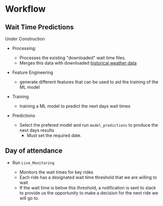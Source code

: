 # Workflow

## Wait Time Predictions
Under Construction

- Processing:
    - Processes the existing "downloaded" wait time files.
    - Merges this data with downloaded [historical weather data](https://www.wunderground.com/history/monthly/fr/mauregard/LFPG/date/2024-8)

- Feature Engineering
  - generate different features that can be used to aid the training of the ML model

- Training
  - training a ML model to predict the next days wait times

- Predictions
  - Select the prefered model and run `model_predictions` to produce the next days results
    - Must set the required date.

## Day of attendance
- Run `Live_Monitoring` 

    - Monitors the wait times for key rides
    - Each ride has a designated wait time threshold that we are willing to wait
    - If the wait time is below this threshold, a notification is sent to slack to provide us the opportunity to make a decision for the next ride we will go to.

